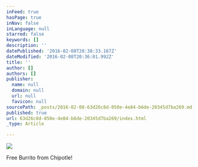 ```yaml
---
inFeed: true
hasPage: true
inNav: false
inLanguage: null
starred: false
keywords: []
description: ''
datePublished: '2016-02-08T20:38:33.167Z'
dateModified: '2016-02-08T20:36:01.992Z'
title: ''
author: []
authors: []
publisher:
  name: null
  domain: null
  url: null
  favicon: null
sourcePath: _posts/2016-02-08-63d26c8d-050e-4e84-b6de-20345d7ba269.md
published: true
url: 63d26c8d-050e-4e84-b6de-20345d7ba269/index.html
_type: Article

---
```

![](https://the-grid-user-content.s3-us-west-2.amazonaws.com/0f73e314-86c4-4440-8803-9b46e6f1c890.JPG)

Free Burrito from Chipotle!